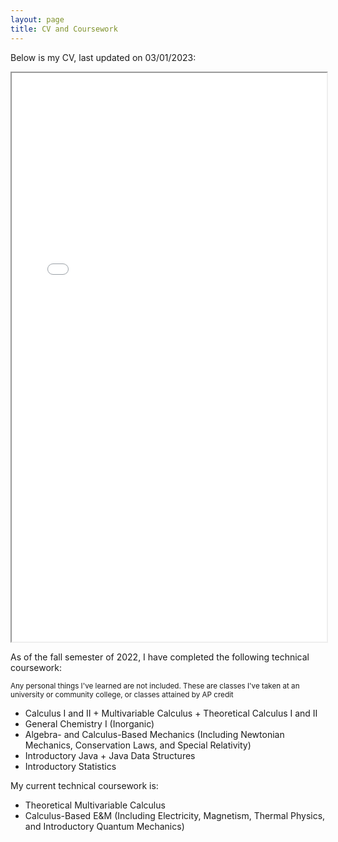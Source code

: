 ```yaml
---
layout: page
title: CV and Coursework
---
```


<p class="message">Below is my CV, last updated on 03/01/2023: </p>

<iframe src="/CV_v5.pdf" width="100%" height="910px"></iframe>

<br>

<p class="message">As of the fall semester of 2022, I have completed the following technical coursework: </p>
<sub>Any personal things I've learned are not included. These are classes I've taken at an university or community college, or classes attained by AP credit</sub>

<ul>
<li>Calculus I and II + Multivariable Calculus + Theoretical Calculus I and II</li>
<li>General Chemistry I (Inorganic)</li>
<li>Algebra- and Calculus-Based Mechanics (Including Newtonian Mechanics, Conservation Laws, and Special Relativity)</li>
<li>Introductory Java + Java Data Structures</li>
<li>Introductory Statistics</li>
</ul>

<p class="message">My current technical coursework is: </p>

<ul>
<li>Theoretical Multivariable Calculus</li>
<li>Calculus-Based E&M (Including Electricity, Magnetism, Thermal Physics, and Introductory Quantum Mechanics)</li>
</ul>